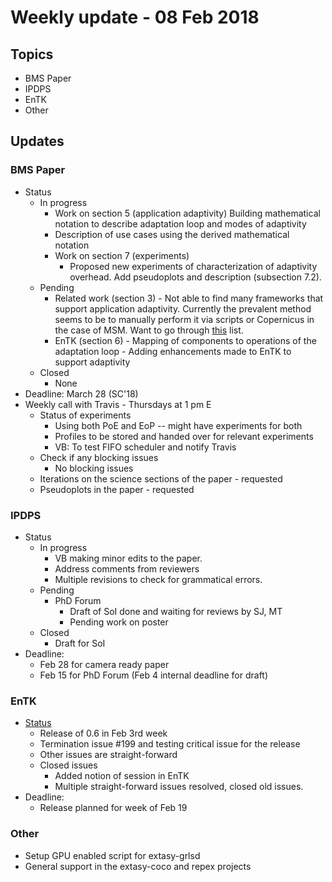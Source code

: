 # Weekly update - 08 Feb 2018

## Topics

* BMS Paper
* IPDPS
* EnTK
* Other

## Updates

### BMS Paper

* Status
    * In progress
        * Work on section 5 (application adaptivity)
            Building mathematical notation to describe adaptation loop and modes
            of adaptivity
        * Description of use cases using the derived mathematical notation
        * Work on section 7 (experiments)
            * Proposed new experiments of characterization of adaptivity overhead.
            Add pseudoplots and description (subsection 7.2).
    * Pending
        * Related work (section 3) - Not able to find many frameworks that support
          application adaptivity. Currently the prevalent method seems to be to 
          manually perform it via scripts or Copernicus in the case of MSM. Want
          to go through [this](https://github.com/common-workflow-language/common-workflow-language/wiki/Existing-Workflow-systems) list.
        * EnTK (section 6)  - Mapping of components to operations of the adaptation loop
                            - Adding enhancements made to EnTK to support adaptivity
    * Closed
        * None
* Deadline: March 28 (SC'18)
* Weekly call with Travis - Thursdays at 1 pm E
    * Status of experiments
        * Using both PoE and EoP -- might have experiments for both
        * Profiles to be stored and handed over for relevant experiments
        * VB: To test FIFO scheduler and notify Travis
    * Check if any blocking issues
        * No blocking issues
    * Iterations on the science sections of the paper - requested
    * Pseudoplots in the paper - requested


### IPDPS

* Status
    * In progress
        * VB making minor edits to the paper. 
        * Address comments from reviewers
        * Multiple revisions to check for grammatical errors.
    * Pending
        * PhD Forum
            * Draft of SoI done and waiting for reviews by SJ, MT
            * Pending work on poster
    * Closed        
        * Draft for SoI
* Deadline: 
    * Feb 28 for camera ready paper
    * Feb 15 for PhD Forum (Feb 4 internal deadline for draft)


### EnTK

* [Status](https://github.com/radical-cybertools/radical.entk/projects/2)
    * Release of 0.6 in Feb 3rd week
    * Termination issue #199 and testing critical issue for the release
    * Other issues are straight-forward
    * Closed issues
        * Added notion of session in EnTK
        * Multiple straight-forward issues resolved, closed old issues.    
* Deadline:
    * Release planned for week of Feb 19

### Other

* Setup GPU enabled script for extasy-grlsd
* General support in the extasy-coco and repex projects